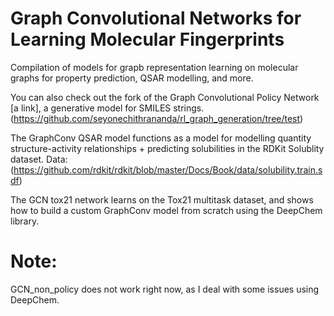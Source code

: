 # Graph Convolutional Networks for Learning Molecular Fingerprints 
Compilation of models for grapb representation learning on molecular graphs for property prediction, QSAR modelling, and more.

You can also check out the fork of the Graph Convolutional Policy Network [a link], a generative model for SMILES strings.  (https://github.com/seyonechithrananda/rl_graph_generation/tree/test)

The GraphConv QSAR model functions as a model for modelling quantity structure-activity relationships + predicting solubilities in the RDKit Solublity dataset. Data: (https://github.com/rdkit/rdkit/blob/master/Docs/Book/data/solubility.train.sdf)

The GCN tox21 network learns on the Tox21 multitask dataset, and shows how to build a custom GraphConv model from scratch using the DeepChem library.

# Note:
GCN_non_policy does not work right now, as I deal with some issues using DeepChem. 


